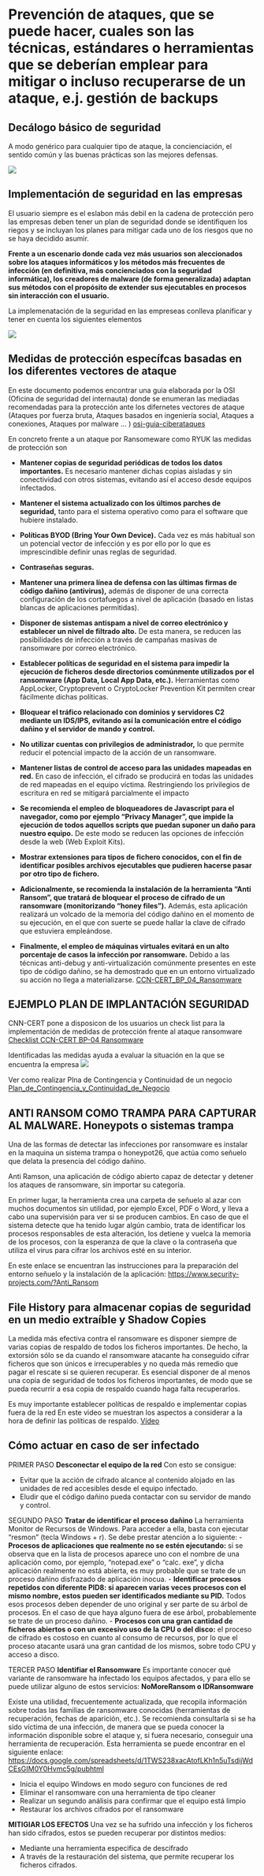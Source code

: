 # Prevención de ataques, que se puede hacer, cuales son las técnicas, estándares o herramientas que se deberían emplear para mitigar o incluso recuperarse de un ataque, e.j. gestión de backups

## Decálogo básico de seguridad
A modo genérico para cualquier tipo de ataque, la concienciación, el sentido común y las buenas prácticas son las mejores defensas.

<img src="./assets/DecalogoBasico.jpg" />


## Implementación de seguridad en las empresas
El usuario siempre es el eslabon más debil en la cadena de protección pero las empresas deben tener un plan de seguridad donde se identifiquen los riegos y se incluyan los planes para mitigar cada uno de los riesgos que no se haya decidido asumir.

**Frente a un escenario donde cada vez más usuarios son aleccionados sobre los ataques informáticos y los métodos más frecuentes de infección (en definitiva, más concienciados con la seguridad informática), los creadores de malware (de forma generalizada) adaptan sus métodos con el propósito de extender sus ejecutables en procesos sin interacción con el usuario.**

La implemenatación de la seguridad en las empreseas conlleva planificar y tener en cuenta los siguientes elementos

<img src="./assets/planseguridad.jpg" />


## Medidas de protección específcas basadas en los diferentes vectores de ataque
En este documento podemos encontrar una guia elaborada por la OSI (Oficina de seguridad del internauta) donde se enumeran las mediadas recomendadas para la protección ante los difernetes vectores de ataque (Ataques por fuerza bruta, Ataques basados en ingeniería social, Ataques a conexiones, Ataques por malware ... )
<a href="./assets/osi-guia-ciberataques.pdf" target="_blank">osi-guia-ciberataques</a>

En concreto frente a un ataque por Ransomeware como RYUK las medidas de protección son

- **Mantener copias de seguridad periódicas de todos los datos
importantes.** Es necesario mantener dichas copias aisladas y
sin conectividad con otros sistemas, evitando así el acceso
desde equipos infectados.

- **Mantener el sistema actualizado con los últimos parches de
seguridad,** tanto para el sistema operativo como para el software
que hubiere instalado.

- **Políticas BYOD (Bring Your Own Device).** Cada vez es más
habitual son un potencial vector de infección y es por ello por lo que es
imprescindible definir unas reglas de seguridad.

- **Contraseñas seguras.** 

- **Mantener una primera línea de defensa con las últimas firmas
de código dañino (antivirus),** además de disponer de una correcta
configuración de los cortafuegos a nivel de aplicación
(basado en listas blancas de aplicaciones permitidas).

- **Disponer de sistemas antispam a nivel de correo electrónico
y establecer un nivel de filtrado alto.** De esta manera, se reducen
las posibilidades de infección a través de campañas masivas
de ransomware por correo electrónico.

- **Establecer políticas de seguridad en el sistema para impedir
la ejecución de ficheros desde directorios comúnmente utilizados
por el ransomware (App Data, Local App Data, etc.).** Herramientas
como AppLocker, Cryptoprevent o CryptoLocker
Prevention Kit permiten crear fácilmente dichas políticas.

- **Bloquear el tráfico relacionado con dominios y servidores C2
mediante un IDS/IPS, evitando así la comunicación entre el código
dañino y el servidor de mando y control.**

- **No utilizar cuentas con privilegios de administrador,** lo que
permite reducir el potencial impacto de la acción de un ransomware.

- **Mantener listas de control de acceso para las unidades mapeadas
en red.** En caso de infección, el cifrado se producirá en
todas las unidades de red mapeadas en el equipo víctima. Restringiendo
los privilegios de escritura en red se mitigará parcialmente
el impacto

- **Se recomienda el empleo de bloqueadores de Javascript para
el navegador, como por ejemplo “Privacy Manager”, que impide
la ejecución de todos aquellos scripts que puedan suponer un
daño para nuestro equipo.** De este modo se reducen las opciones
de infección desde la web (Web Exploit Kits).

- **Mostrar extensiones para tipos de fichero conocidos, con el
fin de identificar posibles archivos ejecutables que pudieren
hacerse pasar por otro tipo de fichero.**

- **Adicionalmente, se recomienda la instalación de la herramienta
“Anti Ransom”, que tratará de bloquear el proceso de
cifrado de un ransomware (monitorizando “honey files”).** Además,
esta aplicación realizará un volcado de la memoria del
código dañino en el momento de su ejecución, en el que con
suerte se puede hallar la clave de cifrado que estuviera empleándose.

- **Finalmente, el empleo de máquinas virtuales evitará en un alto
porcentaje de casos la infección por ransomware.** Debido a las
técnicas anti-debug y anti-virtualización comúnmente presentes
en este tipo de código dañino, se ha demostrado que en un
entorno virtualizado su acción no llega a materializarse.
<a href="./assets/CCN-CERT_BP_04_Ransomware.pdf" target="_blank">CCN-CERT_BP_04_Ransomware</a>


## EJEMPLO PLAN DE IMPLANTACIÓN SEGURIDAD
CNN-CERT pone a disposicon de los usuarios un check list para la implementación de medidas de protección frente al ataque ransomware
<a href="./assets/Checklist CCN-CERT BP-04 Ransomware ES.xlsx" target="_blank">Checklist CCN-CERT BP-04 Ransomware</a>

Identificadas las medidas ayuda a evaluar la situación en la que se encuentra la empresa
<img src="./assets/checlist.jpg" />

Ver como realizar Plna de Contingencia y Continuidad de un negocio
<a href="./assets/Plan_de_Contingencia_y_Continuidad_de_Negocio.pdf" target="_blank">Plan_de_Contingencia_y_Continuidad_de_Negocio</a>


## ANTI RANSOM COMO TRAMPA PARA CAPTURAR AL MALWARE. Honeypots o sistemas trampa

Una de las formas de detectar las infecciones por ransomware es instalar en la maquina un sistema trampa o honeypot26, que actúa como
señuelo que delata la presencia del código dañino.

Anti Ramson, una aplicación de código abierto capaz de detectar y detener los ataques de ransomware, sin importar su categoría. 

En primer lugar, la herramienta crea una carpeta de señuelo al azar con muchos documentos sin utilidad, por ejemplo Excel, PDF o Word, y lleva a cabo una supervisión para ver si se producen cambios. En caso de que el sistema detecte que ha tenido lugar algún cambio, trata de identificar los procesos responsables de esta alteración, los detiene y vuelca la memoria de los procesos, con la esperanza de que la clave o la contraseña que utiliza el virus para cifrar los archivos esté en su interior.

En este enlace se encuentran las instrucciones para la preparación del entorno señuelo y la instalación de la aplicación:
<https://www.security-projects.com/?Anti_Ransom>

## File History para almacenar copias de seguridad en un medio extraíble y Shadow Copies
La medida más efectiva contra el ransomware es disponer siempre de
varias copias de respaldo de todos los ficheros importantes. De hecho,
la extorsión sólo se da cuando el ransomware atacante ha conseguido
cifrar ficheros que son únicos e irrecuperables y no queda más remedio
que pagar el rescate si se quieren recuperar. Es esencial disponer
de al menos una copia de seguridad de todos los ficheros importantes,
de modo que se pueda recurrir a esa copia de respaldo cuando haga
falta recuperarlos.

Es muy importante establecer políticas de respaldo e implementar copias fuera de la red
En este video se muestran los aspectos a considerar a la hora de definir las políticas de respaldo.
[Vídeo](https://www.youtube.com/watch?v=NXkhXNFaKbs)


## Cómo actuar en caso de ser infectado

PRIMER PASO **Desconectar el equipo de la red** Con esto se consigue:
- Evitar que la acción de cifrado alcance al contenido alojado en
las unidades de red accesibles desde el equipo infectado.
- Eludir que el código dañino pueda contactar con su servidor de
mando y control.

SEGUNDO PASO **Tratar de identificar el proceso dañino**
La herramienta Monitor de Recursos de Windows.
Para acceder a ella, basta con ejecutar “resmon” (tecla
Windows + r).
Se debe prestar atención a lo siguiente:
    - **Procesos de aplicaciones que realmente no se estén ejecutando:**
    si se observa que en la lista de procesos aparece uno con el nombre
    de una aplicación como, por ejemplo, “notepad.exe” o “calc.
    exe”, y dicha aplicación realmente no está abierta, es muy probable
    que se trate de un proceso dañino disfrazado de aplicación inocua.
    - **Identificar procesos repetidos con diferente PID8: si aparecen varias
    veces procesos con el mismo nombre, estos pueden ser identificados
    mediante su PID.** Todos esos procesos deben depender
    de uno original y ser parte de su árbol de procesos. En el caso de
    que haya alguno fuera de ese árbol, probablemente se trate de un
    proceso dañino.
    - **Procesos con una gran cantidad de ficheros abiertos o con un
    excesivo uso de la CPU o del disco:** el proceso de cifrado es costoso
    en cuanto al consumo de recursos, por lo que el proceso atacante
    usará una gran cantidad de los mismos, sobre todo CPU y
    acceso a disco.

TERCER PASO **Identifiar el Ransomware**
Es importante conocer qué variante de ransomware ha infectado los
equipos afectados, y para ello se puede utilizar alguno de estos servicios:
**NoMoreRansom o IDRansomware**

Existe una utilidad, frecuentemente actualizada, que recopila información sobre todas las familias de ransomware conocidas (herramientas
de recuperación, fechas de aparición, etc.). Se recomienda consultarla si se ha sido víctima de una infección, de manera que se pueda conocer
la información disponible sobre el ataque y, si fuera necesario, conseguir una herramienta de recuperación. Esta herramienta se puede encontrar
en el siguiente enlace:
<https://docs.google.com/spreadsheets/d/1TWS238xacAtofLKh1n5uTsdijWdCEsGIM0Y0Hvmc5g/pubhtml>

- Inicia el equipo Windows en modo seguro con funciones de red
- Eliminar el ransomware con una herramienta de tipo cleaner
- Realizar un segundo análisis para confirmar que el equipo está limpio
- Restaurar los archivos cifrados por el ransomware

**MITIGIAR LOS EFECTOS**
Una vez se ha sufrido una infección y los ficheros han sido cifrados,
estos se pueden recuperar por distintos medios:
- Mediante una herramienta especifica de descifrado 
- A través de la restauración del sistema, que permite recuperar los ficheros cifrados.

